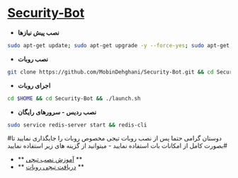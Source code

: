 # [Security-Bot](https://telegram.me/tgsecuritybot)
* **نصب پیش نیازها**
`````sh
sudo apt-get update; sudo apt-get upgrade -y --force-yes; sudo apt-get dist-upgrade -y --force-yes; sudo apt-get install libreadline-dev libconfig-dev libssl-dev lua5.2 liblua5.2-dev lua-socket lua-sec lua-expat libevent-dev libjansson* libpython-dev make unzip git redis-server g++ autoconf -y --force-yes
`````
* **نصب روبات**
`````sh
git clone https://github.com/MobinDehghani/Security-Bot.git && cd Security-Bot && chmod +x launch.sh && ./launch.sh install && ./launch.sh
`````
* **اجرای روبات**
`````sh
cd $HOME && cd Security-Bot && ./launch.sh
`````
* **نصب ردیس - سرورهای رایگان**
`````sh
sudo service redis-server start && redis-cli
`````
#دوستان گرامی حتما پس از نصب روبات تیجی مخصوص روبات را جایگذاری نمایید تا بصورت کامل از امکانات بات استفاده نمایید - میتوانید از گزینه های زیر استفاده نمایید#

* ** [آموزش نصب تیجی](https://telegram.me/AboutBots/64) **
* ** [دریافت تیجی روبات](https://telegram.me/AboutBots/68) **
